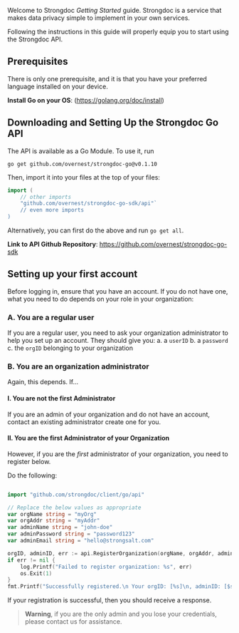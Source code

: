 Welcome to Strongdoc *Getting Started* guide. Strongdoc is a service that makes data privacy simple to implement in your own services.

Following the instructions in this guide will properly equip you to start using the Strongdoc API.

## Prerequisites

There is only one prerequisite, and it is that you have your preferred language installed on your device. 

**Install Go on your OS**: (https://golang.org/doc/install)

## Downloading and Setting Up the Strongdoc Go API

The API is available as a Go Module. To use it, run

`go get github.com/overnest/strongdoc-go@v0.1.10`

Then, import it into your files at the top of your files:

```go
import (
    // other imports
    "github.com/overnest/strongdoc-go-sdk/api"`
    // even more imports
)
```

Alternatively, you can first do the above and run `go get all`.


**Link to API Github Repository**: https://github.com/overnest/strongdoc-go-sdk


## Setting up your first account

Before logging in, ensure that you have an account. 
If you do not have one, what you need to do depends on 
your role in your organization:

### A. You are a **regular user**

If you are a regular user, you need to ask your organization administrator 
to help you set up an account. They should give you:
a. a `userID`
b. a `password` 
c. the `orgID` belonging to your organization

### B. You are an **organization administrator**

Again, this depends. If...

#### I. You are not the first Administrator

If you are an admin of your organization and do not have an account,
contact an existing administrator create one for you. 

#### II. You are the first Administrator of your Organization

However, if you are the *first* administrator of your organization, you need to register below.

Do the following:

```go

import "github.com/strongdoc/client/go/api"

// Replace the below values as appropriate
var orgName string = "myOrg"
var orgAddr string = "myAddr"
var adminName string = "john-doe"
var adminPassword string = "password123"
var adminEmail string = "hello@strongsalt.com"

orgID, adminID, err := api.RegisterOrganization(orgName, orgAddr, adminName, adminPassword, adminEmail)
if err != nil {
    log.Printf("Failed to register organization: %s", err)
    os.Exit(1)
}
fmt.Printf("Successfully registered.\n Your orgID: [%s]\n, adminID: [$s]\n", orgID, adminID)
```

If your registration is successful, then you should receive a response.

> **Warning**, if you are the only admin and you lose your credentials,
> please contact us for assistance.



